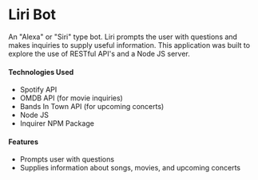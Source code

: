 # Liri Bot
An "Alexa" or "Siri" type bot. Liri prompts the user with questions and makes inquiries to supply useful information. This application was built to explore the use of RESTful API's and a Node JS server.
#### Technologies Used ####
* Spotify API
* OMDB API (for movie inquiries)
* Bands In Town API (for upcoming concerts)
* Node JS
* Inquirer NPM Package

#### Features ####
* Prompts user with questions
* Supplies information about songs, movies, and upcoming concerts
